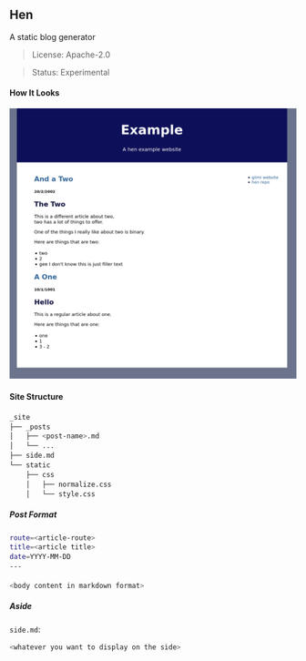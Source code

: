 Hen
---

A static blog generator


> License: Apache-2.0

> Status: Experimental

#### How It Looks

![Example](example.png)


#### Site Structure

```sh
_site
├── _posts
│   ├── <post-name>.md
│   └── ...
├── side.md
└── static
    ├── css
    │   ├── normalize.css
    │   └── style.css
```

##### Post Format

```sh
route=<article-route>
title=<article title>
date=YYYY-MM-DD
---

<body content in markdown format>
```


##### Aside

`side.md`:

```sh
<whatever you want to display on the side>
```
